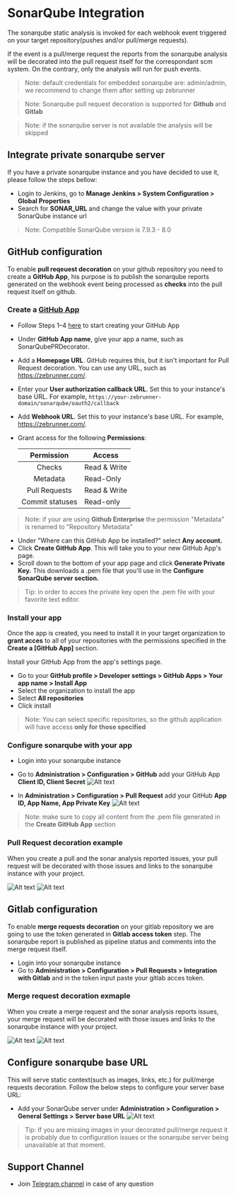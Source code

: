# SonarQube Integration

The sonarqube static analysis is invoked for each webhook event triggered on your target repository(pushes and/or pull/merge requests).

If the event is a pull/merge request the reports from the sonarqube analysis will be decorated into the pull request itself for the correspondant scm system. On the contrary, only the analysis will run for push events.


> Note: default credentials for embedded sonarqube are: admin/admin, we recommend to change them after setting up zebrunner

> Note: Sonarqube pull request decoration is supported for **Github** and **Gitlab**

> Note: if the sonarqube server is not available the analysis will be skipped

## Integrate private sonarqube server

If you have a private sonarqube instance and you have decided to use it, please follow the steps bellow:

  * Login to Jenkins, go to **Manage Jenkins > System Configuration > Global Properties**
  * Search for **SONAR_URL** and change the value with your private SonarQube instance url
  > Note: Compatible SonarQube version is 7.9.3 - 8.0
     
## GitHub configuration

To enable **pull reqeuest decoration** on your github repository you need to create a **GitHub App**, his purpose is to publish the sonarqube reports generated on the webhook event being processed as **checks** into the pull request itself on github. 

### Create a [GitHub App](https://developer.github.com/apps/about-apps/)

  * Follow Steps 1–4 [here](https://developer.github.com/apps/building-github-apps/creating-a-github-app/) to start creating your GitHub App
  * Under **GitHub App name**, give your app a name, such as SonarQubePRDecorator.
  * Add a **Homepage URL**. GitHub requires this, but it isn't important for Pull Request decoration. You can use any URL, such as https://zebrunner.com/.
  * Enter your **User authorization callback URL**. Set this to your instance's base URL. For example, `https://your-zebrunner-domain/sonarqube/oauth2/callback`
  * Add **Webhook URL**. Set this to your instance's base URL. For example, https://zebrunner.com/.
  * Grant access for the following **Permissions**:
  
     |Permission                | Access        |
     |:------------------------:|---------------|
     |      Checks              | Read & Write  | 
     |      Metadata            | Read-Only     | 
     |      Pull Requests       | Read & Write  |
     |      Commit statuses     | Read-only     |
  > Note: if your are using **Github Enterprise** the permission "Metadata" is renamed to "Repository Metadata"

  * Under "Where can this GitHub App be installed?" select **Any account.**
  * Click **Create GitHub App**. This will take you to your new GitHub App's page.
  * Scroll down to the bottom of your app page and click **Generate Private Key.** This downloads a .pem file that you'll use in the **Configure SonarQube server section.**
  > Tip: in order to acces the private key open the .pem file with your favorite text editor.
  
### Install your app

Once the app is created, you need to install it in your target organization to **grant acces** to all of your repositories with the permissions specified in the **Create a [GitHub App]** section.

Install your GitHub App from the app's settings page.


  * Go to your **GitHub profile > Developer settings > GitHub Apps > Your app name > Install App**
  * Select the organization to install the app
  * Select **All repositories**
  * Click install
  > Note: You can select specific repositories, so the github application will have access **only for those specified**

### Configure sonarqube with your app

  * Login into your sonarqube instance
  * Go to **Administration > Configuration > GitHub** add your GitHub App **Client ID, Client Secret**
  ![Alt text](https://github.com/qaprosoft/qps-infra/blob/develop/docs/img/SonarGitHubConfig.png?raw=true "SonarGitHubConfig")
   
  * In **Administration > Configuration > Pull Request** add your GitHub **App ID, App Name, App Private Key**
  ![Alt text](https://github.com/qaprosoft/qps-infra/blob/develop/docs/img/SonarPullRequestConfig.png?raw=true "SonarPullRequestConfig")
  
  > Note: make sure to copy all content from the .pem file generated in the **Create GitHub App** section
  
### Pull Request decoration example

When you create a pull and the sonar analysis reported issues, your pull request will be decorated with those issues and links to the sonarqube instance with your project.

![Alt text](https://github.com/zebrunner/zebrunner/blob/master/docs/img/github-pr-deco1.png?raw=true "github-pr-deco1")
![Alt text](https://github.com/zebrunner/zebrunner/blob/master/docs/img/github-pr-deco2.png?raw=true "github-pr-deco2")
  
## Gitlab configuration
  
To enable **merge requests decoration** on your gitlab repository we are going to use the token generated in **Gitlab access token** step. The sonarqube report is published as pipeline status and comments into the merge request itself.
   
  * Login into your sonarqube instance
  * Go to **Administration > Configuration > Pull Requests > Integration with Gitlab** and in the token input paste your gitlab acces token.

### Merge request decoration exmaple

When you create a merge request and the sonar analysis reports issues, your merge request will be decorated with those issues and links to the sonarqube instance with your project.

![Alt text](https://github.com/zebrunner/zebrunner/blob/master/docs/img/gitlab-mr-deco1.png?raw=true "gitlab-mr-deco1")
![Alt text](https://github.com/zebrunner/zebrunner/blob/master/docs/img/gitlab-mr-deco2.png?raw=true "gitlab-mr-deco2")
   
## Configure sonarqube base URL

This will serve static context(such as images, links, etc.) for pull/merge requests decoration. Follow the below steps to configure your server base URL:

  * Add your SonarQube server under **Administration > Configuration > General Settings > Server base URL**
  ![Alt text](https://github.com/qaprosoft/qps-infra/blob/develop/docs/img/SonarBaseUrlConfig.png?raw=true "SonarBaseUrlConfig")
  > Tip: If you are missing images in your decorated pull/merge request it is probably due to configuration issues or the sonarqube server being unavailable at that moment.
   
   
## Support Channel

  * Join [Telegram channel](https://t.me/zebrunner) in case of any question
